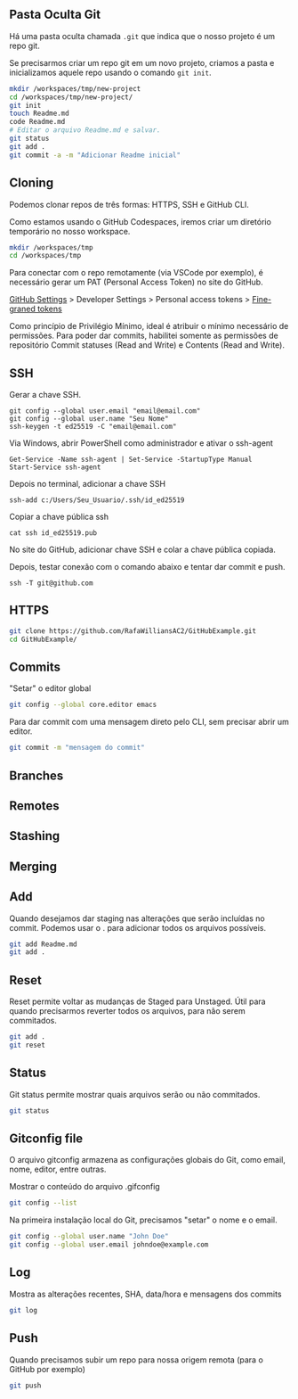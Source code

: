 ## Pasta Oculta Git

Há uma pasta oculta chamada `.git` que indica que o nosso projeto é um repo git.

Se precisarmos criar um repo git em um novo projeto, criamos a pasta e inicializamos aquele repo usando o comando `git init`.

```sh
mkdir /workspaces/tmp/new-project
cd /workspaces/tmp/new-project/
git init
touch Readme.md
code Readme.md
# Editar o arquivo Readme.md e salvar.
git status
git add .
git commit -a -m "Adicionar Readme inicial"
```


## Cloning

Podemos clonar repos de três formas: HTTPS, SSH e GitHub CLI.

Como estamos usando o GitHub Codespaces, iremos criar um diretório temporário no nosso workspace.

```sh
mkdir /workspaces/tmp
cd /workspaces/tmp
```

Para conectar com o repo remotamente (via VSCode por exemplo), é necessário gerar um PAT (Personal Access Token) no site do GitHub. 

[GitHub Settings](https://github.com/settings/profile) > Developer Settings > Personal access tokens > [Fine-graned tokens](https://github.com/settings/tokens?type=beta)

Como princípio de Privilégio Mínimo, ideal é atribuir o mínimo necessário de permissões.
Para poder dar commits, habilitei somente as permissões de repositório Commit statuses (Read and Write) e Contents (Read and Write).

## SSH


Gerar a chave SSH.
```
git config --global user.email "email@email.com"
git config --global user.name "Seu Nome"
ssh-keygen -t ed25519 -C "email@email.com"
```

Via Windows, abrir PowerShell como administrador e ativar o ssh-agent

```
Get-Service -Name ssh-agent | Set-Service -StartupType Manual
Start-Service ssh-agent
```

Depois no terminal, adicionar a chave SSH
```
ssh-add c:/Users/Seu_Usuario/.ssh/id_ed25519
```

Copiar a chave pública ssh
```
cat ssh id_ed25519.pub
```

No site do GitHub, adicionar chave SSH e colar a chave pública copiada. 

Depois, testar conexão com o comando abaixo e tentar dar commit e push.
```
ssh -T git@github.com
```





## HTTPS

```sh
git clone https://github.com/RafaWilliansAC2/GitHubExample.git
cd GitHubExample/
```

## Commits

"Setar" o editor global

```sh
git config --global core.editor emacs
```

Para dar commit com uma mensagem direto pelo CLI, sem precisar abrir um editor.

```sh
git commit -m "mensagem do commit"
```

## Branches

## Remotes

## Stashing

## Merging

## Add

Quando desejamos dar staging nas alterações que serão incluídas no commit.
Podemos usar o . para adicionar todos os arquivos possíveis.

```sh
git add Readme.md
git add .
```

## Reset

Reset permite voltar as mudanças de Staged para Unstaged.
Útil para quando precisarmos reverter todos os arquivos, para não serem commitados.

```sh
git add .
git reset
```

## Status

Git status permite mostrar quais arquivos serão ou não commitados.

```sh
git status
```

## Gitconfig file

O arquivo gitconfig armazena as configurações globais do Git, como email, nome, editor, entre outras.

Mostrar o conteúdo do arquivo .gifconfig

```sh
git config --list
```

Na primeira instalação local do Git, precisamos "setar" o nome e o email.

```sh
git config --global user.name "John Doe"
git config --global user.email johndoe@example.com
```

## Log

Mostra as alterações recentes, SHA, data/hora e mensagens dos commits

```sh
git log
```

## Push

Quando precisamos subir um repo para nossa origem remota (para o GitHub por exemplo)

```sh
git push
```
